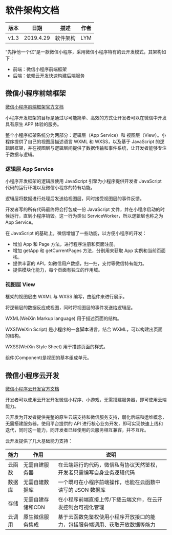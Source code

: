 # 软件架构文档
| 版本 | 日期 | 描述 | 作者 |
| - | - | - | - |
| v1.3 | 2019.4.29 | 软件架构 | LYM |

“先挣他一个亿”是一款微信小程序，采用微信小程序特有的云开发模式，其架构如下：
* 前端：微信小程序前端框架
* 后端：依赖云开发快速构建后端服务

## 微信小程序前端框架
[微信小程序前端框架官方文档](https://developers.weixin.qq.com/miniprogram/dev/framework/MINA.html)

小程序开发框架的目标是通过尽可能简单、高效的方式让开发者可以在微信中开发具有原生 APP 体验的服务。

整个小程序框架系统分为两部分：逻辑层（App Service）和 视图层（View）。小程序提供了自己的视图层描述语言 WXML 和 WXSS，以及基于 JavaScript 的逻辑层框架，并在视图层与逻辑层间提供了数据传输和事件系统，让开发者能够专注于数据与逻辑。

### 逻辑层 App Service
小程序开发框架的逻辑层使用 JavaScript 引擎为小程序提供开发者 JavaScript 代码的运行环境以及微信小程序的特有功能。

逻辑层将数据进行处理后发送给视图层，同时接受视图层的事件反馈。

开发者写的所有代码最终将会打包成一份 JavaScript 文件，并在小程序启动的时候运行，直到小程序销毁。这一行为类似 ServiceWorker，所以逻辑层也称之为 App Service。

在 JavaScript 的基础上，微信增加了一些功能，以方便小程序的开发：
* 增加 App 和 Page 方法，进行程序注册和页面注册。
* 增加 getApp 和 getCurrentPages 方法，分别用来获取 App 实例和当前页面栈。
* 提供丰富的 API，如微信用户数据，扫一扫，支付等微信特有能力。
* 提供模块化能力，每个页面有独立的作用域。

### 视图层 View
框架的视图层由 WXML 与 WXSS 编写，由组件来进行展示。

将逻辑层的数据反应成视图，同时将视图层的事件发送给逻辑层。

WXML(WeiXin Markup language) 用于描述页面的结构。

WXS(WeiXin Script) 是小程序的一套脚本语言，结合 WXML，可以构建出页面的结构。

WXSS(WeiXin Style Sheet) 用于描述页面的样式。

组件(Component)是视图的基本组成单元。

## 微信小程序云开发
[微信小程序云开发官方文档](https://developers.weixin.qq.com/miniprogram/dev/wxcloud/basis/getting-started.html)

开发者可以使用云开发开发微信小程序、小游戏，无需搭建服务器，即可使用云端能力。

云开发为开发者提供完整的原生云端支持和微信服务支持，弱化后端和运维概念，无需搭建服务器，使用平台提供的 API 进行核心业务开发，即可实现快速上线和迭代，同时这一能力，同开发者已经使用的云服务相互兼容，并不互斥。

云开发提供了几大基础能力支持：

| 能力 | 作用 | 说明 |
| -- | --- | -------- |
| 云函数 | 无需自建服务器 | 在云端运行的代码，微信私有协议天然鉴权，开发者只需编写自身业务逻辑代码 | 
| 数据库 | 无需自建数据库 | 一个既可在小程序前端操作，也能在云函数中读写的 JSON 数据库 |
| 存储 | 无需自建存储和CDN |  在小程序前端直接上传/下载云端文件，在云开发控制台可视化管理 |
| 云调用 | 原生微信服务集成 | 基于云函数免鉴权使用小程序开放接口的能力，包括服务端调用、获取开放数据等能力 |
